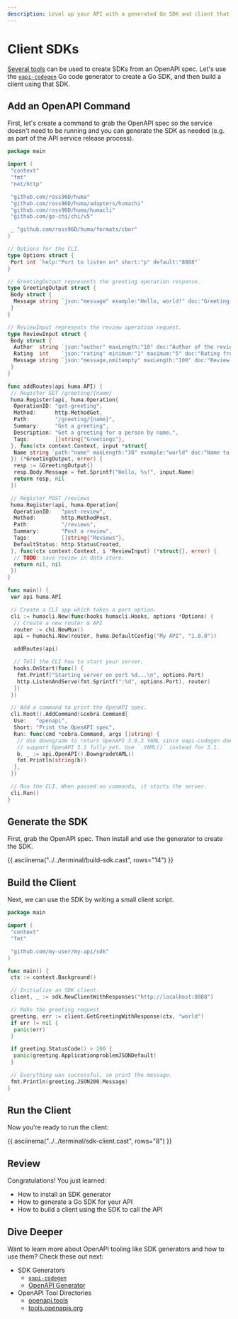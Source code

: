 ```yaml
---
description: Level up your API with a generated Go SDK and client that uses it.
---
```


# Client SDKs

[Several tools](https://openapi.tools/#sdk) can be used to create SDKs from an OpenAPI spec. Let's use the [`oapi-codegen`](https://github.com/deepmap/oapi-codegen) Go code generator to create a Go SDK, and then build a client using that SDK.

## Add an OpenAPI Command

First, let's create a command to grab the OpenAPI spec so the service doesn't need to be running and you can generate the SDK as needed (e.g. as part of the API service release process).

```go title="main.go" linenums="1" hl_lines="69 75 86-96"
package main

import (
 "context"
 "fmt"
 "net/http"

 "github.com/ross96D/huma"
 "github.com/ross96D/huma/adapters/humachi"
 "github.com/ross96D/huma/humacli"
 "github.com/go-chi/chi/v5"

 _ "github.com/ross96D/huma/formats/cbor"
)

// Options for the CLI.
type Options struct {
 Port int `help:"Port to listen on" short:"p" default:"8888"`
}

// GreetingOutput represents the greeting operation response.
type GreetingOutput struct {
 Body struct {
  Message string `json:"message" example:"Hello, world!" doc:"Greeting message"`
 }
}

// ReviewInput represents the review operation request.
type ReviewInput struct {
 Body struct {
  Author  string `json:"author" maxLength:"10" doc:"Author of the review"`
  Rating  int    `json:"rating" minimum:"1" maximum:"5" doc:"Rating from 1 to 5"`
  Message string `json:"message,omitempty" maxLength:"100" doc:"Review message"`
 }
}

func addRoutes(api huma.API) {
 // Register GET /greeting/{name}
 huma.Register(api, huma.Operation{
  OperationID: "get-greeting",
  Method:      http.MethodGet,
  Path:        "/greeting/{name}",
  Summary:     "Get a greeting",
  Description: "Get a greeting for a person by name.",
  Tags:        []string{"Greetings"},
 }, func(ctx context.Context, input *struct{
  Name string `path:"name" maxLength:"30" example:"world" doc:"Name to greet"`
 }) (*GreetingOutput, error) {
  resp := &GreetingOutput{}
  resp.Body.Message = fmt.Sprintf("Hello, %s!", input.Name)
  return resp, nil
 })

 // Register POST /reviews
 huma.Register(api, huma.Operation{
  OperationID:   "post-review",
  Method:        http.MethodPost,
  Path:          "/reviews",
  Summary:       "Post a review",
  Tags:          []string{"Reviews"},
  DefaultStatus: http.StatusCreated,
 }, func(ctx context.Context, i *ReviewInput) (*struct{}, error) {
  // TODO: save review in data store.
  return nil, nil
 })
}

func main() {
 var api huma.API

 // Create a CLI app which takes a port option.
 cli := humacli.New(func(hooks humacli.Hooks, options *Options) {
  // Create a new router & API
  router := chi.NewMux()
  api = humachi.New(router, huma.DefaultConfig("My API", "1.0.0"))

  addRoutes(api)

  // Tell the CLI how to start your server.
  hooks.OnStart(func() {
   fmt.Printf("Starting server on port %d...\n", options.Port)
   http.ListenAndServe(fmt.Sprintf(":%d", options.Port), router)
  })
 })

 // Add a command to print the OpenAPI spec.
 cli.Root().AddCommand(&cobra.Command{
  Use:   "openapi",
  Short: "Print the OpenAPI spec",
  Run: func(cmd *cobra.Command, args []string) {
   // Use downgrade to return OpenAPI 3.0.3 YAML since oapi-codegen doesn't
   // support OpenAPI 3.1 fully yet. Use `.YAML()` instead for 3.1.
   b, _ := api.OpenAPI().DowngradeYAML()
   fmt.Println(string(b))
  },
 })

 // Run the CLI. When passed no commands, it starts the server.
 cli.Run()
}
```

## Generate the SDK

First, grab the OpenAPI spec. Then install and use the generator to create the SDK.

{{ asciinema("../../terminal/build-sdk.cast", rows="14") }}

## Build the Client

Next, we can use the SDK by writing a small client script.

```go title="client/client.go"
package main

import (
 "context"
 "fmt"

 "github.com/my-user/my-api/sdk"
)

func main() {
 ctx := context.Background()

 // Initialize an SDK client.
 client, _ := sdk.NewClientWithResponses("http://localhost:8888")

 // Make the greeting request.
 greeting, err := client.GetGreetingWithResponse(ctx, "world")
 if err != nil {
  panic(err)
 }

 if greeting.StatusCode() > 200 {
  panic(greeting.ApplicationproblemJSONDefault)
 }

 // Everything was successful, so print the message.
 fmt.Println(greeting.JSON200.Message)
}
```

## Run the Client

Now you're ready to run the client:

{{ asciinema("../../terminal/sdk-client.cast", rows="8") }}

## Review

Congratulations! You just learned:

- How to install an SDK generator
- How to generate a Go SDK for your API
- How to build a client using the SDK to call the API

## Dive Deeper

Want to learn more about OpenAPI tooling like SDK generators and how to use them? Check these out next:

- SDK Generators
  - [`oapi-codegen`](https://github.com/deepmap/oapi-codegen)
  - [OpenAPI Generator](https://openapi-generator.tech/)
- OpenAPI Tool Directories
  - [openapi.tools](https://openapi.tools/)
  - [tools.openapis.org](https://tools.openapis.org/)
